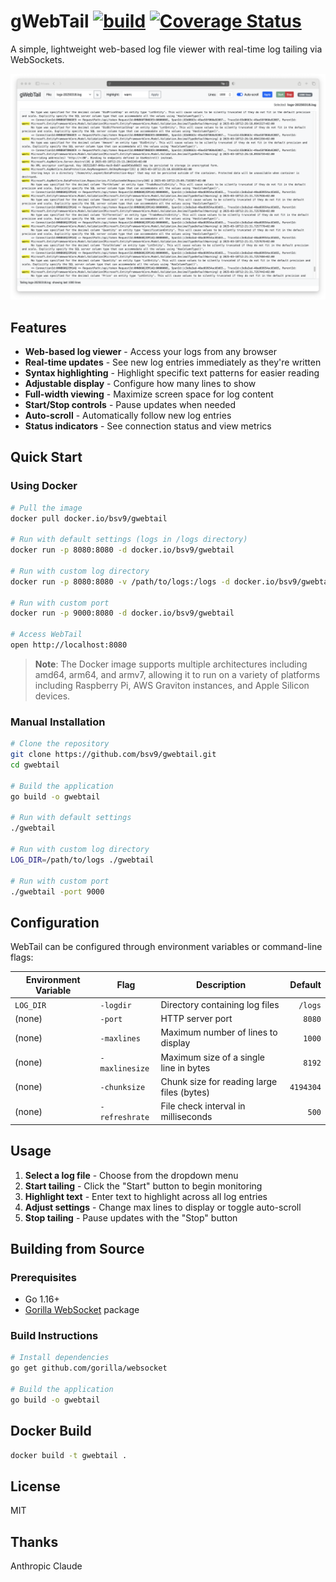 # gWebTail [![build](https://github.com/bsv9/gwebtail/actions/workflows/ci.yml/badge.svg)](https://github.com/bsv9/gwebtail/actions/workflows/ci.yml)&nbsp;[![Coverage Status](https://coveralls.io/repos/github/bsv9/gwebtail/badge.svg?branch=main)](https://coveralls.io/github/bsv9/gwebtail?branch=main)


A simple, lightweight web-based log file viewer with real-time log tailing via WebSockets.

![WebTail Screenshot](assets/images/gwebtail.png)

## Features

- **Web-based log viewer** - Access your logs from any browser
- **Real-time updates** - See new log entries immediately as they're written
- **Syntax highlighting** - Highlight specific text patterns for easier reading
- **Adjustable display** - Configure how many lines to show
- **Full-width viewing** - Maximize screen space for log content
- **Start/Stop controls** - Pause updates when needed
- **Auto-scroll** - Automatically follow new log entries
- **Status indicators** - See connection status and view metrics

## Quick Start

### Using Docker

```bash
# Pull the image
docker pull docker.io/bsv9/gwebtail

# Run with default settings (logs in /logs directory)
docker run -p 8080:8080 -d docker.io/bsv9/gwebtail

# Run with custom log directory
docker run -p 8080:8080 -v /path/to/logs:/logs -d docker.io/bsv9/gwebtail

# Run with custom port
docker run -p 9000:8080 -d docker.io/bsv9/gwebtail

# Access WebTail
open http://localhost:8080
```

> **Note**: The Docker image supports multiple architectures including amd64, arm64, and armv7, allowing it to run on a variety of platforms including Raspberry Pi, AWS Graviton instances, and Apple Silicon devices.

### Manual Installation

```bash
# Clone the repository
git clone https://github.com/bsv9/gwebtail.git
cd gwebtail

# Build the application
go build -o gwebtail

# Run with default settings
./gwebtail

# Run with custom log directory
LOG_DIR=/path/to/logs ./gwebtail

# Run with custom port
./gwebtail -port 9000
```

## Configuration

WebTail can be configured through environment variables or command-line flags:

| Environment Variable | Flag            | Description                                | Default       |
|----------------------|-----------------|--------------------------------------------|--------------:|
| `LOG_DIR`            | `-logdir`       | Directory containing log files             | `/logs`       |
| (none)               | `-port`         | HTTP server port                           | `8080`        |
| (none)               | `-maxlines`     | Maximum number of lines to display         | `1000`        |
| (none)               | `-maxlinesize`  | Maximum size of a single line in bytes     | `8192`        |
| (none)               | `-chunksize`    | Chunk size for reading large files (bytes) | `4194304`     |
| (none)               | `-refreshrate`  | File check interval in milliseconds        | `500`         |

## Usage

1. **Select a log file** - Choose from the dropdown menu
2. **Start tailing** - Click the "Start" button to begin monitoring
3. **Highlight text** - Enter text to highlight across all log entries
4. **Adjust settings** - Change max lines to display or toggle auto-scroll
5. **Stop tailing** - Pause updates with the "Stop" button

## Building from Source

### Prerequisites

- Go 1.16+
- [Gorilla WebSocket](https://github.com/gorilla/websocket) package

### Build Instructions

```bash
# Install dependencies
go get github.com/gorilla/websocket

# Build the application
go build -o gwebtail
```

## Docker Build

```bash
docker build -t gwebtail .
```

## License

MIT


## Thanks

Anthropic Claude
